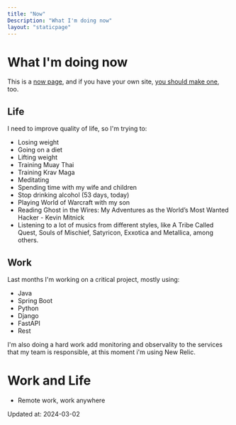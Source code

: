 ```yaml
---
title: "Now"
Description: "What I'm doing now"
layout: "staticpage"
---
```


# What I'm doing now

This is a [now page](https://nownownow.com), and if you have your own site, [you should make one](https://nownownow.com), too.

## Life
I need to improve quality of life, so I'm trying to:

* Losing weight
* Going on a diet
* Lifting weight
* Training Muay Thai
* Training Krav Maga
* Meditating
* Spending time with my wife and children
* Stop drinking alcohol (53 days, today)
* Playing World of Warcraft with my son
* Reading Ghost in the Wires: My Adventures as the World’s Most Wanted Hacker - Kevin Mitnick
* Listening to a lot of musics from different styles, like A Tribe Called Quest, Souls of Mischief, Satyricon, Exxotica and Metallica, among others.

## Work
Last months I'm working on a critical project, mostly using:

* Java
* Spring Boot
* Python
* Django
* FastAPI
* Rest

I'm also doing a hard work add monitoring and observality to the services that my team is responsible, at this moment i'm using New Relic.

# Work and Life

* Remote work, work anywhere

Updated at: 2024-03-02
